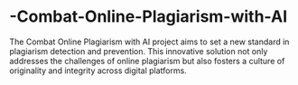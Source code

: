 # -Combat-Online-Plagiarism-with-AI
The Combat Online Plagiarism with AI project aims to set a new standard in plagiarism detection and prevention. This innovative solution not only addresses the challenges of online plagiarism but also fosters a culture of originality and integrity across digital platforms.
